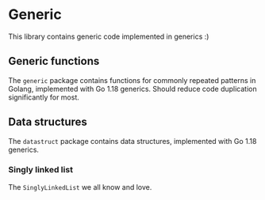# Generic

This library contains generic code implemented in generics :)

## Generic functions

The `generic` package contains functions for commonly repeated patterns in Golang, implemented with Go 1.18 generics. Should reduce code duplication significantly for most.

## Data structures

The `datastruct` package contains data structures, implemented with Go 1.18 generics.

### Singly linked list

The `SinglyLinkedList` we all know and love.